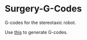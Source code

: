# Surgery-G-Codes
G-codes for the stereotaxic robot.

Use [this](https://github.com/MxMarx/G-Code-Generator) to generate G-codes.

